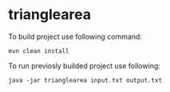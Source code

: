# trianglearea

To build project use following command:
```
mvn clean install
```
To run previosly builded project use following:
```
java -jar trianglearea input.txt output.txt
```